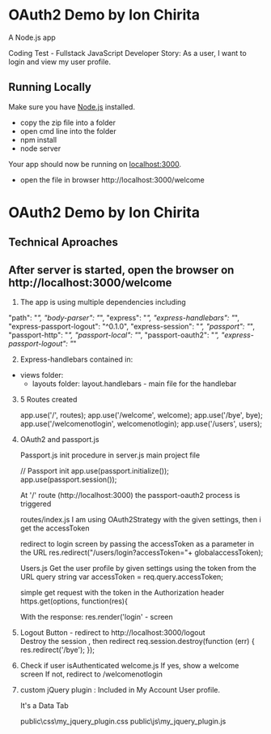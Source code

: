 # OAuth2 Demo by Ion Chirita

A Node.js app

Coding Test - Fullstack JavaScript Developer
Story: As a user, I want to login and view my user profile.
## Running Locally

Make sure you have [Node.js](http://nodejs.org/)  installed.

- copy the zip file into a folder
- open cmd line into the folder
- npm install 
- node server

Your app should now be running on [localhost:3000](http://localhost:3000).


- open the file in browser http://localhost:3000/welcome


 



# OAuth2 Demo by Ion Chirita

Technical Aproaches
---------------------------------------
After server is started, open the browser on http://localhost:3000/welcome
---------------------------------------

1. The app is using multiple dependencies including 

"path": "*",
    "body-parser": "*",
 "express": "*",
    "express-handlebars": "*",
  "express-passport-logout": "^0.1.0",
    "express-session": "*",
  "passport": "*",
    "passport-http": "*",
     "passport-local": "*",
    "passport-oauth2": "*",
    "express-passport-logout": "*"


2. Express-handlebars contained in:

 - views folder: 
	- layouts folder: layout.handlebars - main file for the handlebar


3. 5 Routes created

	app.use('/', routes);
	app.use('/welcome', welcome);
	app.use('/bye', bye);
	app.use('/welcomenotlogin', welcomenotlogin);
	app.use('/users', users);


4. OAuth2 and passport.js 

   Passport.js init procedure in server.js main project file 

   // Passport init
   app.use(passport.initialize());
   app.use(passport.session());

   At '/' route (http://localhost:3000) the passport-oauth2 process is triggered
   
   routes/index.js 
   I am using OAuth2Strategy with the given settings, then i get the accessToken 
   
   redirect to login screen by passing the accessToken as a parameter in the URL 
   res.redirect("/users/login?accessToken="+ globalaccessToken);
   
   Users.js Get the user profile by given settings using the token from the URL query string
   var accessToken = req.query.accessToken;

   simple get request with the token in the Authorization header
   https.get(options, function(res){

   With the response: res.render('login'  - screen

5. Logout Button - redirect to http://localhost:3000/logout  
   Destroy the session , then redirect 
   req.session.destroy(function (err) {
    res.redirect('/bye');
    });

6. Check if user  isAuthenticated 
   welcome.js 
   If yes, show a welcome screen
   If not, redirect to    /welcomenotlogin 
   
7. custom jQuery plugin : Included in My Account User profile.
	
   It's a Data Tab

   public\css\my_jquery_plugin.css
   public\js\my_jquery_plugin.js